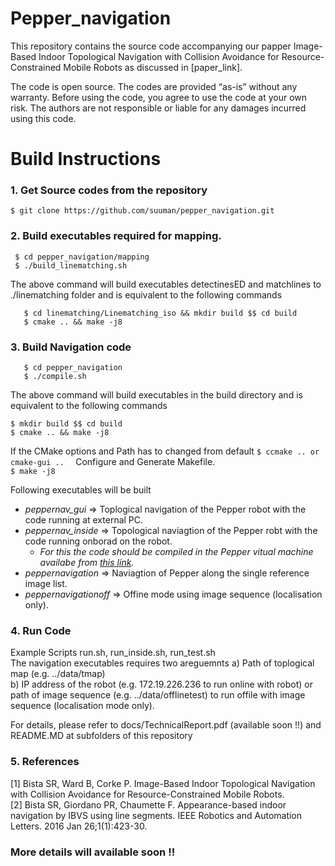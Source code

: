 # Pepper_navigation

This repository contains the source code accompanying our papper Image-Based Indoor Topological Navigation with Collision Avoidance for Resource-Constrained Mobile Robots as
discussed in [paper_link].

The code is open source. The codes are provided “as-is” without any warranty. Before using the code, you agree to use the code at
your own risk. The authors are not responsible or liable for any damages incurred using this code.


# Build Instructions

### 1. Get Source codes from the repository 
   ```
   $ git clone https://github.com/suuman/pepper_navigation.git
   ```
	
### 2. Build executables required for mapping.
 ```
  $ cd pepper_navigation/mapping  
  $ ./build_linematching.sh
  ```

  The above command will build executables detectinesED and matchlines to ./linematching folder and is equivalent to the following commands
```	
   $ cd linematching/Linematching_iso && mkdir build $$ cd build  
   $ cmake .. && make -j8  
   ```
	
### 3. Build Navigation code
```
   $ cd pepper_navigation 
   $ ./compile.sh
   ```

   The above command will build executables in the build directory and is equivalent to the following commands  
   ```
   $ mkdir build $$ cd build  
   $ cmake .. && make -j8
   ```
	
   If the CMake options and Path has to changed from default 
        ```
	$ ccmake .. or cmake-gui ..  
	```
  Configure and Generate Makefile.  
	```
    $ make -j8
     ```
  
  Following executables will be built  
* *peppernav_gui* => Toplogical navigation of the Pepper robot with the code running at external PC.
* *peppernav_inside* => Topological naviagtion of the Pepper robt with the code running onborad on the robot. 
	* *For this the code should be compiled in the Pepper vitual machine availabe from [this link]( https://bitbucket.org/pepper_qut/virtual-machine.git).*  
* *peppernavigation* => Naviagtion of Pepper along the single reference image list. 
* *peppernavigationoff* => Offine mode using image sequence (localisation only).

### 4. Run Code 
      
 
Example Scripts run.sh, run_inside.sh, run_test.sh    
The navigation executables requires two areguemnts
	a) Path of toplogical map (e.g. ../data/tmap)  
        b) IP address of the robot (e.g. 172.19.226.236 to run online with robot) or path of image sequence (e.g. ../data/offlinetest) to run offile with image sequence (localisation mode only). 


For details, please refer to docs/TechnicalReport.pdf (available soon !!) and README.MD at subfolders of this repository

### 5. References
[1] Bista SR, Ward B, Corke P. Image-Based Indoor Topological Navigation with Collision Avoidance for Resource-Constrained Mobile Robots.   
[2] Bista SR, Giordano PR, Chaumette F. Appearance-based indoor navigation by IBVS using line segments. IEEE Robotics and Automation Letters. 2016 Jan 26;1(1):423-30.

### More details will available soon !!


